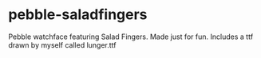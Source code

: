 # pebble-saladfingers
Pebble watchface featuring Salad Fingers.
Made just for fun. 
Includes a ttf drawn by myself called lunger.ttf

